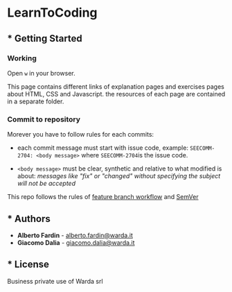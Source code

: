 # LearnToCoding

## * Getting Started

### Working

Open `w` in your browser.

This page contains different links of explanation pages and exercises pages about HTML, CSS and Javascript. the resources of each page are contained in a separate folder.

### Commit to repository

Morever you have to follow rules for each commits:

- each commit message must start with issue code, example: `SEECOMM-2704: <body message>` where `SEECOMM-2704`is the issue code.

- `<body message>` must be clear, synthetic and relative to what modified is about: *messages like "fix" or "changed" without specifying the subject will not be accepted*

This repo follows the rules of [feature branch workflow](https://www.atlassian.com/git/tutorials/comparing-workflows/feature-branch-workflow) and [SemVer](http://semver.org/)

## * Authors

- **Alberto Fardin** - [alberto.fardin@warda.it](mailto:alberto.fardin@warda.it)
- **Giacomo Dalia** - [giacomo.dalia@warda.it](mailto:giacomo.dalia@warda.it)

## * License

Business private use of Warda srl
